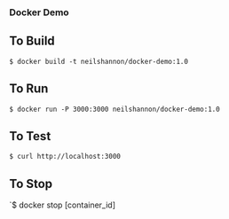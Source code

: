 ### Docker Demo

## To Build
`$ docker build -t neilshannon/docker-demo:1.0`

## To Run
`$ docker run -P 3000:3000 neilshannon/docker-demo:1.0`

## To Test
`$ curl http://localhost:3000`

## To Stop
`$ docker stop [container_id]
